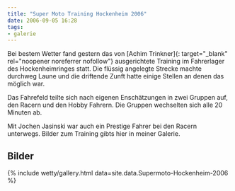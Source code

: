 ```yaml
---
title: "Super Moto Training Hockenheim 2006"
date: 2006-09-05 16:28
tags: 
- galerie
---
```

Bei bestem Wetter fand gestern das von [Achim Trinkner]{: target="_blank" rel="noopener noreferrer nofollow"} ausgerichtete Training im Fahrerlager des Hockenheimringes statt. Die flüssig angelegte Strecke machte durchweg Laune und die driftende Zunft hatte einige Stellen an denen das möglich war.

Das Fahrefeld teilte sich nach eigenen Enschätzungen in zwei Gruppen auf, den Racern und den Hobby Fahrern. Die Gruppen wechselten sich alle 20 Minuten ab.

Mit Jochen Jasinski war auch ein Prestige Fahrer bei den Racern unterwegs.
Bilder zum Training gibts hier in meiner Galerie.

<!--more-->

## Bilder

{% include wetty/gallery.html data=site.data.Supermoto-Hockenheim-2006 %}